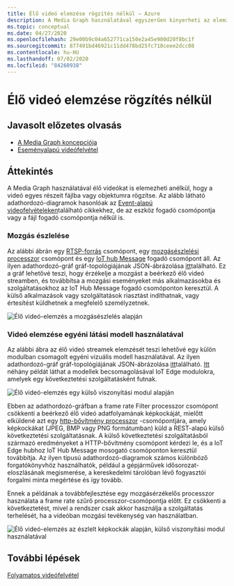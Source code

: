 ```yaml
---
title: Élő videó elemzése rögzítés nélkül – Azure
description: A Media Graph használatával egyszerűen kinyerheti az elemzéseket egy élő videó streamből, anélkül, hogy azt fel kellene vennie a felhőben. Ez a cikk a koncepciót ismerteti.
ms.topic: conceptual
ms.date: 04/27/2020
ms.openlocfilehash: 29e00b9c04a652771ca150e2a45e980d20f8bc1f
ms.sourcegitcommit: 877491bd46921c11dd478bd25fc718ceee2dcc08
ms.contentlocale: hu-HU
ms.lasthandoff: 07/02/2020
ms.locfileid: "84260938"
---
```

# <a name="analyzing-live-video-without-any-recording"></a>Élő videó elemzése rögzítés nélkül

## <a name="suggested-pre-reading"></a>Javasolt előzetes olvasás 

* [A Media Graph koncepciója](media-graph-concept.md)
* [Eseményalapú videófelvétel](event-based-video-recording-concept.md)

## <a name="overview"></a>Áttekintés  

A Media Graph használatával élő videókat is elemezheti anélkül, hogy a videó egyes részeit fájlba vagy objektumra rögzítse. Az alább látható adathordozó-diagramok hasonlóak az [Event-alapú videofelvételeken](event-based-video-recording-concept.md)található cikkekhez, de az eszköz fogadó csomópontja vagy a fájl fogadó csomópontja nélkül is.

### <a name="motion-detection"></a>Mozgás észlelése

Az alábbi ábrán egy [RTSP-forrás](media-graph-concept.md#rtsp-source) csomópont, egy [mozgásészlelési processzor](media-graph-concept.md#motion-detection-processor) csomópont és egy [IoT hub Message](media-graph-concept.md#iot-hub-message-sink) fogadó csomópont áll. Az ilyen adathordozó-gráf gráf-topológiájának JSON-ábrázolása [itt](https://github.com/Azure/live-video-analytics/blob/master/MediaGraph/topologies/motion-detection/topology.json)található. Ez a gráf lehetővé teszi, hogy érzékelje a mozgást a beérkező élő videó streamben, és továbbítsa a mozgási eseményeket más alkalmazásokba és szolgáltatásokhoz az IoT Hub Message fogadó csomóponton keresztül. A külső alkalmazások vagy szolgáltatások riasztást indíthatnak, vagy értesítést küldhetnek a megfelelő személyzetnek.

![Élő videó-elemzés a mozgásészlelés alapján](./media/analyze-live-video/motion-detection.png)

### <a name="analyzing-video-using-a-custom-vision-model"></a>Videó elemzése egyéni látási modell használatával 

Az alábbi ábra az élő videó streamek elemzését teszi lehetővé egy külön modulban csomagolt egyéni vizuális modell használatával. Az ilyen adathordozó-gráf gráf-topológiájának JSON-ábrázolása [itt](https://github.com/Azure/live-video-analytics/blob/master/MediaGraph/topologies/httpExtension/topology.json)található. [Itt](https://github.com/Azure/live-video-analytics/tree/master/utilities/video-analysis) néhány példát láthat a modellek becsomagolásával IoT Edge modulokra, amelyek egy következtetési szolgáltatásként futnak.

![Élő videó-elemzés egy külső viszonyítási modul alapján](./media/analyze-live-video/external-inferencing-module.png)

Ebben az adathordozó-gráfban a frame rate Filter processzor csomópont csökkenti a beérkező élő videó adatfolyamának képkockáját, mielőtt elküldené azt egy [http-bővítmény processzor](media-graph-concept.md#http-extension-processor) -csomópontjára, amely képkockákat (JPEG, BMP vagy PNG formátumban) küld a REST-alapú külső következtetési szolgáltatásnak. A külső következtetési szolgáltatásból származó eredményeket a HTTP-bővítmény csomópont kérdezi le, és a IoT Edge hubhoz IoT Hub Message mosogató csomóponton keresztül továbbítja. Az ilyen típusú adathordozó-diagramok számos különböző forgatókönyvhöz használhatók, például a gépjárművek idősorozat-eloszlásának megismerése, a kereskedelmi tárolóban lévő fogyasztói forgalmi minta megértése és így tovább.

Ennek a példának a továbbfejlesztése egy mozgásérzékelős processzor használata a frame rate szűrő processzor-csomópontja előtt. Ez csökkenti a következtetést, mivel a rendszer csak akkor használja a szolgáltatás terhelését, ha a videóban mozgási tevékenység van használatban.

![Élő videó-elemzés az észlelt képkockák alapján, külső viszonyítási modul használatával](./media/analyze-live-video/motion-detected-frames.png)

## <a name="next-steps"></a>További lépések

[Folyamatos videófelvétel](continuous-video-recording-concept.md)
